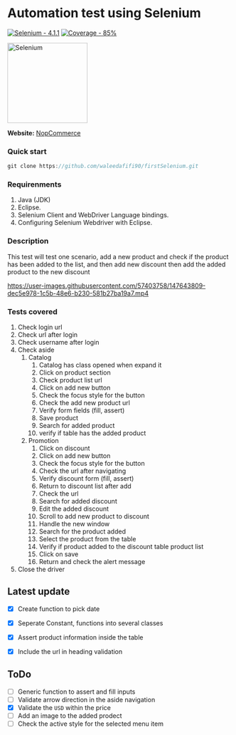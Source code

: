 # Automation test using Selenium
[![Selenium - 4.1.1](https://img.shields.io/badge/Selenium-4.1.1-2ea44f)](https://)
[![Coverage - 85%](https://img.shields.io/badge/Coverage-90-2D4263)](https://)

<a href="https://selenium.dev"><img src="https://selenium.dev/images/selenium_logo_square_green.png" width="180" alt="Selenium"/></a>

**Website:** [NopCommerce](https://admin-demo.nopcommerce.com/)

### Quick start
```Java
git clone https://github.com/waleedafifi90/firstSelenium.git
```

### Requirenments
1. Java (JDK)
2. Eclipse.
3. Selenium Client and WebDriver Language bindings.
4. Configuring Selenium Webdriver with Eclipse.

### Description
This test will test one scenario, add a new product and check if the product has been added to the list, and then add new discount then add the added product to the new discount

https://user-images.githubusercontent.com/57403758/147643809-dec5e978-1c5b-48e6-b230-581b27ba19a7.mp4

### Tests covered
1. Check login url
2. Check url after login
3. Check username after login
4. Check aside 
   1. Catalog
      1. Catalog has class opened when expand it
      2. Click on product section
      3. Check product list url
      4. Click on add new button
      5. Check the focus style for the button
      6. Check the add new product url
      7. Verify form fields (fill, assert)
      8. Save product
      9. Search for added product
      10. verify if table has the added product
    1.  Promotion
          1. Click on discount
          2. Click on add new button
          3. Check the focus style for the button
          4. Check the url after navigating
          5. Verify discount form (fill, assert)
          6. Return to discount list after add
          7. Check the url
          8. Search for added discount
          9. Edit the added discount
          10. Scroll to add new product to discount
          11. Handle the new window
          12. Search for the product added
          13. Select the product from the table
          14. Verify if product added to the discount table product list
          15. Click on save
          16. Return and check the alert message
5. Close the driver

## Latest update
- [x] Create function to pick date
- [x] Seperate Constant, functions into several classes
- [x] Assert product information inside the table
- [x] Include the url in heading validation


## ToDo
- [ ] Generic function to assert and fill inputs
- [ ] Validate arrow direction in the aside navigation
- [x] Validate the `USD` within the price
- [ ] Add an image to the added prodect
- [ ] Check the active style for the selected menu item